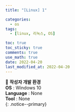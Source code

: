 ```yaml
---
title: "[Linux] 1"

categories:
  - os
tags:
  - [linux, 리눅스, OS]

toc: true
toc_sticky: true
comments: true
use_math: true
date: 2022-04-20
last_modified_at: 2022-04-20
---
```


📌 **작성자 개발 환경** <br>
**OS** : Windows 10 <br>
**Language** : None<br>
**Tool** : None<br>
{: .notice--primary}